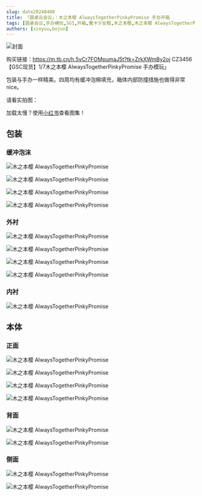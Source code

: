 ```yaml
---
slug: date20240408
title: 「圆桌云会议」：木之本樱 AlwaysTogetherPinkyPromise 手办开箱
tags: [圆桌会议,手办模玩,SGI,开箱,魔卡少女樱,木之本樱,木之本樱 AlwaysTogetherPinkyPromise]
authors: [xinyuu,bojun]
---
```


![封面](https://static.cocomoe.cn/static/cocomoe/20240308/微信图片_20240309085847.webp)

购买链接：https://m.tb.cn/h.5vCr7FOMpumaJ5t?tk=ZrkXWmBy2oj CZ3456 【GSC现货】1/7木之本樱 AlwaysTogetherPinkyPromise 手办模玩」

包装与手办一样精美。四周均有缓冲泡棉填充，箱体内部防撞措施也做得非常nice。

<!-- truncate -->

请看实拍图：

加载太慢？使用[小红书](http://xhslink.com/kDdUeD)查看图集！

## 包装

### 缓冲泡沫

![木之本樱 AlwaysTogetherPinkyPromise](https://static.cocomoe.cn/static/cocomoe/20240308/F441BAC670C5DD4A71098816DB228B9E.webp)

![木之本樱 AlwaysTogetherPinkyPromise](https://static.cocomoe.cn/static/cocomoe/20240308/A06B69DE85868452EE38DC27929992F3.webp)

![木之本樱 AlwaysTogetherPinkyPromise](https://static.cocomoe.cn/static/cocomoe/20240308/AF3D1E28590562D1E4900FA8F4D347A6.webp)

![木之本樱 AlwaysTogetherPinkyPromise](https://static.cocomoe.cn/static/cocomoe/20240308/543390C3A362F55F32113B197C858518.webp)

### 外衬

![木之本樱 AlwaysTogetherPinkyPromise](https://static.cocomoe.cn/static/cocomoe/20240308/818C3D5471D3C9B2875E823F3458DE52.webp)

![木之本樱 AlwaysTogetherPinkyPromise](https://static.cocomoe.cn/static/cocomoe/20240308/50538B2E5B2A4E63014B28131F7E38A7.webp)

![木之本樱 AlwaysTogetherPinkyPromise](https://static.cocomoe.cn/static/cocomoe/20240308/27905C0519940C2E71E1F3E01BD0E5D1.webp)

![木之本樱 AlwaysTogetherPinkyPromise](https://static.cocomoe.cn/static/cocomoe/20240308/1ECC7289039562613D458C1BC93C67B7.webp)

### 内衬
![木之本樱 AlwaysTogetherPinkyPromise](https://static.cocomoe.cn/static/cocomoe/20240308/792992288912B035DD9BD2706A7DE874.webp)

## 本体

### 正面

![木之本樱 AlwaysTogetherPinkyPromise](https://static.cocomoe.cn/static/cocomoe/20240308/99F8FD2934CF1625F0F18A6129267173.webp)

![木之本樱 AlwaysTogetherPinkyPromise](https://static.cocomoe.cn/static/cocomoe/20240308/1DD4129275680394F3619F5CECE8AD18.webp)

![木之本樱 AlwaysTogetherPinkyPromise](https://static.cocomoe.cn/static/cocomoe/20240308/BF97B1E302E89668B5C265478124F2A1.webp)

![木之本樱 AlwaysTogetherPinkyPromise](https://static.cocomoe.cn/static/cocomoe/20240308/B9AB356A702850ED9B0DCE8249948CAD.webp)

### 背面

![木之本樱 AlwaysTogetherPinkyPromise](https://static.cocomoe.cn/static/cocomoe/20240308/310A52FA9F5F3A55483DBE3016552167.webp)

![木之本樱 AlwaysTogetherPinkyPromise](https://static.cocomoe.cn/static/cocomoe/20240308/FF4CF242D987BD6952AF27E1F82EA372.webp)

### 侧面

![木之本樱 AlwaysTogetherPinkyPromise](https://static.cocomoe.cn/static/cocomoe/20240308/4485338B062738E99524D8AEC907B5D5.webp)



![木之本樱 AlwaysTogetherPinkyPromise](https://static.cocomoe.cn/static/cocomoe/20240308/CD5BAFE23E834EEBB6DE03E71A57FFF6.webp)